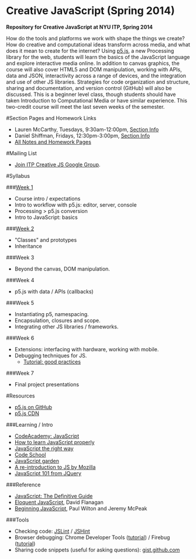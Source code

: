 Creative JavaScript (Spring 2014)
=================================

**Repository for Creative JavaScript at NYU ITP, Spring 2014**

How do the tools and platforms we work with shape the things we create? How do creative and computational ideas transform across media, and what does it mean to create for the internet? Using [p5.js](https://github.com/lmccart/p5.js), a new Processing library for the web, students will learn the basics of the JavaScript language and explore interactive media online. In addition to canvas graphics, the course will also cover HTML5 and DOM manipulation, working with APIs, data and JSON, interactivity across a range of devices, and the integration and use of other JS libraries. Strategies for code organization and structure, sharing and documentation, and version control (GitHub) will also be discussed. This is a beginner level class, though students should have taken Introduction to Computational Media or have similar experience. This two-credit course will meet the last seven weeks of the semester.

#Section Pages and Homework Links
- Lauren McCarthy, Tuesdays, 9:30am-12:00pm, [Section Info](https://github.com/lmccart/itp-creative-js/blob/master/McCarthy-Tues-2014.md)
- Daniel Shiffman, Fridays, 12:30pm-3:00pm, [Section Info](https://github.com/lmccart/itp-creative-js/blob/master/Shiffman-Fri-2014.md)
- [All Notes and Homework Pages](https://github.com/lmccart/itp-creative-js/wiki)

#Mailing List
* [Join ITP Creative JS Google Group](https://groups.google.com/a/nyu.edu/forum/?hl=en#!forum/itp-creative-js-group).

#Syllabus

###[Week 1](https://github.com/lmccart/itp-creative-js/wiki/Week-1)
* Course intro / expectations
* Intro to workflow with p5.js: editor, server, console
* Processing > p5.js conversion
* Intro to JavaScript: basics

###[Week 2](https://github.com/lmccart/itp-creative-js/wiki/Week-2)
* "Classes" and prototypes
* Inheritance

###Week 3
* Beyond the canvas, DOM manipulation.

###Week 4
* p5.js with data / APIs (callbacks)

###Week 5
* Instantiating p5, namespacing.
* Encapsulation, closures and scope.
* Integrating other JS libraries / frameworks.

###Week 6
* Extensions: interfacing with hardware, working with mobile.
* Debugging techniques for JS.
    * [Tutorial: good practices](https://github.com/risd-creative-programming/s14-creative-programming-projects/blob/master/coding-best-practices.md) 

###Week 7
* Final project presentations


#Resources

* [p5.js on GitHub](https://github.com/lmccart/p5.js)
* [p5.js CDN](http://cdnjs.com/libraries/p5.js)

###Learning / Intro
* [CodeAcademy: JavaScript](http://www.codecademy.com/tracks/javascript)
* [How to learn JavaScript properly](http://javascriptissexy.com/how-to-learn-javascript-properly/)
* [JavaScript the right way](http://www.jstherightway.org/)
* [Code School](https://www.codeschool.com/paths/javascript)
* [JavaScript garden](http://bonsaiden.github.io/JavaScript-Garden/)
* [A re-introduction to JS by Mozilla](https://developer.mozilla.org/en-US/docs/Web/JavaScript/A_re-introduction_to_JavaScript)
* [JavaScript 101 from JQuery](https://learn.jquery.com/javascript-101/)

###Reference
* [JavaScript: The Definitive Guide](http://shop.oreilly.com/product/9780596000486.do)
* [Eloquent JavaScript](http://eloquentjavascript.net/contents.html), David Flanagan
* [Beginning JavaScript](http://www.amazon.com/Beginning-JavaScript-Paul-Wilton/dp/0470525932), Paul Wilton and Jeremy McPeak

###Tools
* Checking code: [JSLint](http://www.jslint.com/) / [JSHint](http://www.jshint.com)
* Browser debugging: Chrome Developer Tools ([tutorial](https://developer.chrome.com/extensions/tut_debugging)) / Firebug ([tutorial](http://www.developerfusion.com/article/139949/debugging-javascript-with-firebug/))
* Sharing code snippets (useful for asking questions): [gist.github.com](http://gist.github.com)

